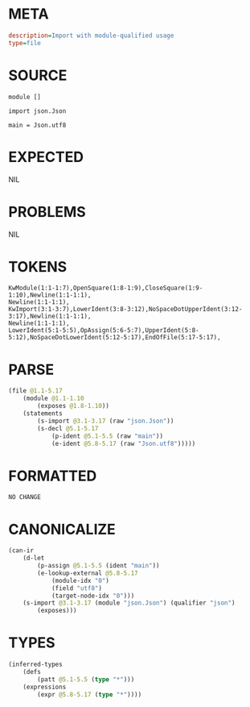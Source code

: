 # META
~~~ini
description=Import with module-qualified usage
type=file
~~~
# SOURCE
~~~roc
module []

import json.Json

main = Json.utf8
~~~
# EXPECTED
NIL
# PROBLEMS
NIL
# TOKENS
~~~zig
KwModule(1:1-1:7),OpenSquare(1:8-1:9),CloseSquare(1:9-1:10),Newline(1:1-1:1),
Newline(1:1-1:1),
KwImport(3:1-3:7),LowerIdent(3:8-3:12),NoSpaceDotUpperIdent(3:12-3:17),Newline(1:1-1:1),
Newline(1:1-1:1),
LowerIdent(5:1-5:5),OpAssign(5:6-5:7),UpperIdent(5:8-5:12),NoSpaceDotLowerIdent(5:12-5:17),EndOfFile(5:17-5:17),
~~~
# PARSE
~~~clojure
(file @1.1-5.17
	(module @1.1-1.10
		(exposes @1.8-1.10))
	(statements
		(s-import @3.1-3.17 (raw "json.Json"))
		(s-decl @5.1-5.17
			(p-ident @5.1-5.5 (raw "main"))
			(e-ident @5.8-5.17 (raw "Json.utf8")))))
~~~
# FORMATTED
~~~roc
NO CHANGE
~~~
# CANONICALIZE
~~~clojure
(can-ir
	(d-let
		(p-assign @5.1-5.5 (ident "main"))
		(e-lookup-external @5.8-5.17
			(module-idx "0")
			(field "utf8")
			(target-node-idx "0")))
	(s-import @3.1-3.17 (module "json.Json") (qualifier "json")
		(exposes)))
~~~
# TYPES
~~~clojure
(inferred-types
	(defs
		(patt @5.1-5.5 (type "*")))
	(expressions
		(expr @5.8-5.17 (type "*"))))
~~~
